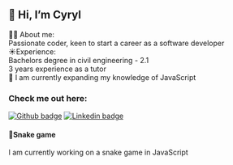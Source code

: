 ## 👋 Hi, I’m Cyryl

👨‍💻 About me:\
Passionate coder, keen to start a career as a software developer\
☀️Experience:\
Bachelors degree in civil engineering - 2.1\
3 years experience as a tutor\
🌱 I am currently expanding my knowledge of JavaScript

### Check me out here:
<a href="https://github.com/CyrylG/CV" target="_blank"><img src="https://img.shields.io/badge/-github_cv-56A700?logo=github&logoColor=white&style=for-the-badge" alt="Github badge" /></a>
<a href="https://www.linkedin.com/in/cyryl-gotkowicz-382bb0194/" target="_blank"><img src="https://img.shields.io/badge/-LinkedIn-0A66C2?logo=linkedin&style=for-the-badge" alt="Linkedin badge" /></a>

#### 🐍Snake game
I am currently working on a snake game in JavaScript

<!---
CyrylG/CyrylG is a ✨ special ✨ repository because its `README.md` (this file) appears on your GitHub profile.
You can click the Preview link to take a look at your changes.
--->
